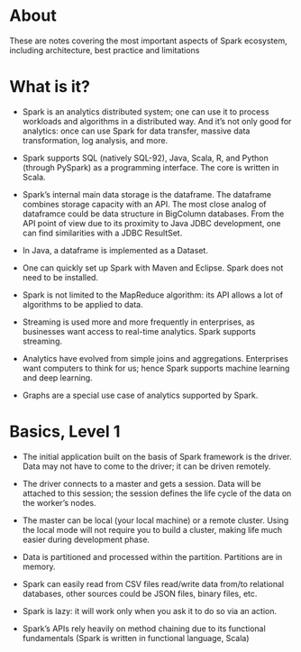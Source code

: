 ﻿About
=======

These are notes covering the most important aspects of Spark ecosystem, including architecture, best practice and limitations

What is it?
===========

*  Spark is an analytics distributed system; one can use it to process workloads and algorithms in a distributed way. And it’s not only good for analytics: once can use Spark for data transfer, massive data transformation, log analysis, and more.

*  Spark supports SQL (natively SQL-92), Java, Scala, R, and Python (through PySpark) as a programming interface. The core is written in Scala.

*  Spark’s internal main data storage is the dataframe. The dataframe combines storage capacity with an API. The most close analog of dataframce could be data structure in BigColumn databases. From the API point of view due to its proximity to Java JDBC development, one can find similarities with a JDBC ResultSet.

*  In Java, a dataframe is implemented as a Dataset<Row>.

*  One can quickly set up Spark with Maven and Eclipse. Spark does not need to be installed.

*  Spark is not limited to the MapReduce algorithm: its API allows a lot of algorithms to be applied to data.

*  Streaming is used more and more frequently in enterprises, as businesses want access to real-time analytics. Spark supports streaming.

*  Analytics have evolved from simple joins and aggregations. Enterprises want computers to think for us; hence Spark supports machine learning and deep learning.

*  Graphs are a special use case of analytics supported by Spark.

Basics, Level 1
================

*  The initial application built on the basis of Spark framework is the driver. Data may not have to come to the driver; it can be driven remotely.

*  The driver connects to a master and gets a session. Data will be attached to this session; the session defines the life cycle of the data on the worker’s nodes.

*  The master can be local (your local machine) or a remote cluster. Using the local mode will not require you to build a cluster, making life much easier during development phase.

*  Data is partitioned and processed within the partition. Partitions are in memory.

*  Spark can easily read from CSV files read/write data from/to relational databases, other sources could be JSON files, binary files, etc.

*  Spark is lazy: it will work only when you ask it to do so via an action.

*  Spark’s APIs rely heavily on method chaining due to its functional fundamentals (Spark is written in functional language, Scala)


